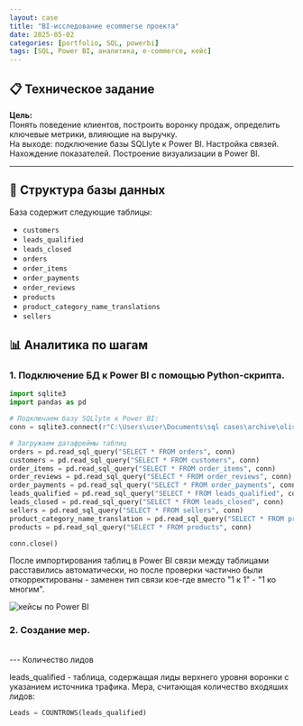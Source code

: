 ```yaml
---
layout: case
title: "BI-исследование ecommerse проекта"
date: 2025-05-02
categories: [portfolio, SQL, powerbi]
tags: [SQL, Power BI, аналитика, e-commerce, кейс]
---
```


## 📋 Техническое задание

**Цель:**  
Понять поведение клиентов, построить воронку продаж, определить ключевые метрики, влияющие на выручку.  
На выходе: подключение базы SQLlyte к Power BI. Настройка связей. Нахождение показателей. Построение визуализации в Power BI.

---

## 🧩 Структура базы данных

База содержит следующие таблицы:

- `customers`
- `leads_qualified`
- `leads_closed`
- `orders`
- `order_items`
- `order_payments`
- `order_reviews`
- `products`
- `product_category_name_translations`
- `sellers`

## 📊 Аналитика по шагам

### 1. Подключение БД к Power BI с помощью Python-скрипта.

```python
import sqlite3
import pandas as pd

# Подключаем базу SQLlyte к Power BI:
conn = sqlite3.connect(r"C:\Users\user\Documents\sql cases\archive\olist.sqlite")

# Загружаем датафреймы таблиц
orders = pd.read_sql_query("SELECT * FROM orders", conn)
customers = pd.read_sql_query("SELECT * FROM customers", conn)
order_items = pd.read_sql_query("SELECT * FROM order_items", conn)
order_reviews = pd.read_sql_query("SELECT * FROM order_reviews", conn)
order_payments = pd.read_sql_query("SELECT * FROM order_payments", conn)
leads_qualified = pd.read_sql_query("SELECT * FROM leads_qualified", conn)
leads_closed = pd.read_sql_query("SELECT * FROM leads_closed", conn)
sellers = pd.read_sql_query("SELECT * FROM sellers", conn)
product_category_name_translation = pd.read_sql_query("SELECT * FROM product_category_name_translation", conn)
products = pd.read_sql_query("SELECT * FROM products", conn)

conn.close()
```

После импортирования таблиц в Power BI связи между таблицами расставились автоматически, но после проверки частично были откорректированы - заменен тип связи кое-где вместо "1 к 1" - "1 ко многим".

   <div class="case-image">
      <img src="{{ site.baseurl }}/assets/images/case7_1.png" alt="кейсы по Power BI" class="img-fluid">
    </div>

### 2. Создание мер.
<br>
--- Количество лидов

leads_qualified - таблица, содержащая лиды верхнего уровня воронки с указанием источника трафика.
Мера, считающая количество входяших лидов:

```sql
Leads = COUNTROWS(leads_qualified)
```



